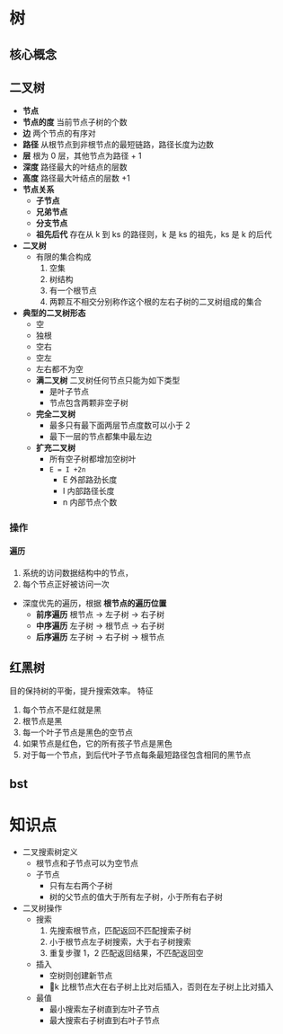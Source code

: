 # 树

## 核心概念

## 二叉树

- **节点**
- **节点的度** 当前节点子树的个数
- **边** 两个节点的有序对
- **路径** 从根节点到非根节点的最短链路，路径长度为边数
- **层** 根为 0 层，其他节点为路径 + 1
- **深度** 路径最大的叶结点的层数
- **高度** 路径最大叶结点的层数 +1
- **节点关系**
  - **子节点**
  - **兄弟节点**
  - **分支节点**
  - **祖先后代** 存在从 k 到 ks 的路径则，k 是 ks 的祖先，ks 是 k 的后代
- **二叉树**
  - 有限的集合构成
    1. 空集
    2. 树结构
    3. 有一个根节点
    4. 两颗互不相交分别称作这个根的左右子树的二叉树组成的集合
- **典型的二叉树形态**
  - 空
  - 独根
  - 空右
  - 空左
  - 左右都不为空
  - **满二叉树** 二叉树任何节点只能为如下类型
    - 是叶子节点
    - 节点包含两颗非空子树
  - **完全二叉树**
    - 最多只有最下面两层节点度数可以小于 2
    - 最下一层的节点都集中最左边
  - **扩充二叉树**
    - 所有空子树都增加空树叶
    - `E = I +2n`
      - E 外部路劲长度
      - I 内部路径长度
      - n 内部节点个数

### 操作

#### 遍历

1. 系统的访问数据结构中的节点，
2. 每个节点正好被访问一次

- 深度优先的遍历，根据 **根节点的遍历位置**
  - **前序遍历** 根节点 -> 左子树 -> 右子树
  - **中序遍历** 左子树 -> 根节点 -> 右子树
  - **后序遍历** 左子树 -> 右子树 -> 根节点

## 红黑树

目的保持树的平衡，提升搜索效率。
特征

1. 每个节点不是红就是黑
2. 根节点是黑
3. 每一个叶子节点是黑色的空节点
4. 如果节点是红色，它的所有孩子节点是黑色
5. 对于每一个节点，到后代叶子节点每条最短路径包含相同的黑节点

## bst

# 知识点

- 二叉搜索树定义
  - 根节点和子节点可以为空节点
  - 子节点
    - 只有左右两个子树
    - 树的父节点的值大于所有左子树，小于所有右子树
- 二叉树操作
  - 搜索
    1. 先搜索根节点，匹配返回不匹配搜索子树
    2. 小于根节点左子树搜索，大于右子树搜索
    3. 重复步骤 1，2 匹配返回结果，不匹配返回空
  - 插入
    - 空树则创建新节点
    - k 比根节点大在右子树上比对后插入，否则在左子树上比对插入
  - 最值
    - 最小搜索左子树直到左叶子节点
    - 最大搜索右子树直到右叶子节点
